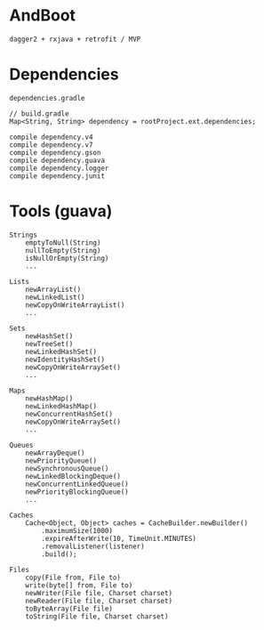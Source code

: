 
# AndBoot

    dagger2 + rxjava + retrofit / MVP

# Dependencies

    dependencies.gradle
    
    // build.gradle
    Map<String, String> dependency = rootProject.ext.dependencies;

    compile dependency.v4
    compile dependency.v7
    compile dependency.gson
    compile dependency.guava
    compile dependency.logger
    compile dependency.junit
    
# Tools (guava)
    
    Strings
        emptyToNull(String)
        nullToEmpty(String)
        isNullOrEmpty(String)
        ...
        
    Lists
        newArrayList()
        newLinkedList()
        newCopyOnWriteArrayList()
        ...
        
    Sets
        newHashSet()
        newTreeSet()
        newLinkedHashSet()
        newIdentityHashSet()
        newCopyOnWriteArraySet()
        ...
        
    Maps
        newHashMap()
        newLinkedHashMap()
        newConcurrentHashSet()
        newCopyOnWriteArraySet()
        ...
         
    Queues
        newArrayDeque()
        newPriorityQueue()
        newSynchronousQueue()
        newLinkedBlockingDeque()
        newConcurrentLinkedQueue()
        newPriorityBlockingQueue()
        ...
    
    Caches
        Cache<Object, Object> caches = CacheBuilder.newBuilder()
            .maximumSize(1000)
            .expireAfterWrite(10, TimeUnit.MINUTES)
            .removalListener(listener)
            .build();
            
    Files
        copy(File from, File to)
        write(byte[] from, File to)
        newWriter(File file, Charset charset)
        newReader(File file, Charset charset)
        toByteArray(File file)
        toString(File file, Charset charset)
        